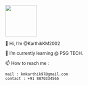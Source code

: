 <img src="https://media.tenor.com/images/30169e4a670daf12443df7d2dd140176/tenor.gif" width="100" height="100">


👋 Hi, I’m @KarthikKM2002

🌱 I’m currently learning @ PSG TECH.

📫 How to reach me :

    mail : kmkarthik97@gmail.com
    contact : +91 8870334565

<!---
Karthik-2002-git/Karthik-2002-git is a ✨ special ✨ repository because its `README.md` (this file) appears on your GitHub profile.
You can click the Preview link to take a look at your changes.
--->
